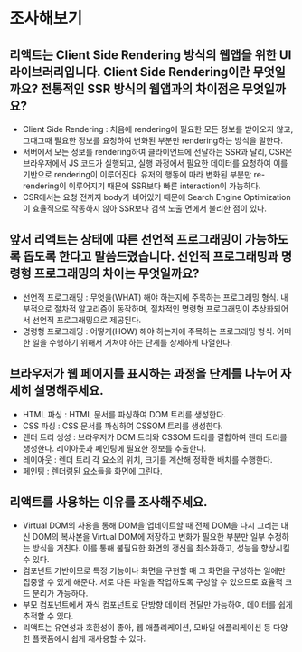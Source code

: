 # 조사해보기

## 리액트는 Client Side Rendering 방식의 웹앱을 위한 UI 라이브러리입니다. Client Side Rendering이란 무엇일까요? 전통적인 SSR 방식의 웹앱과의 차이점은 무엇일까요?

- Client Side Rendering : 처음에 rendering에 필요한 모든 정보를 받아오지 않고, 그때그때 필요한 정보를 요청하여 변화된 부분만 rendering하는 방식을 말한다.
- 서버에서 모든 정보를 rendering하여 클라이언트에 전달하는 SSR과 달리, CSR은 브라우저에서 JS 코드가 실행되고, 실행 과정에서 필요한 데이터를 요청하여 이를 기반으로 rendering이 이루어진다. 유저의 행동에 따라 변화된 부분만 re-rendering이 이루어지기 때문에 SSR보다 빠른 interaction이 가능하다.
- CSR에서는 요청 전까지 body가 비어있기 때문에 Search Engine Optimization이 효율적으로 작동하지 않아 SSR보다 검색 노출 면에서 불리한 점이 있다.

## 앞서 리액트는 상태에 따른 선언적 프로그래밍이 가능하도록 돕도록 한다고 말씀드렸습니다. 선언적 프로그래밍과 명령형 프로그래밍의 차이는 무엇일까요?

- 선언적 프로그래밍 : 무엇을(WHAT) 해야 하는지에 주목하는 프로그래밍 형식. 내부적으로 절차적 알고리즘이 동작하며, 절차적인 명령형 프로그래밍이 추상화되어서 선언적 프로그래밍으로 제공된다.
- 명령형 프로그래밍 : 어떻게(HOW) 해야 하는지에 주목하는 프로그래밍 형식. 어떠한 일을 수행하기 위해서 거쳐야 하는 단계를 상세하게 나열한다.

## 브라우저가 웹 페이지를 표시하는 과정을 단계를 나누어 자세히 설명해주세요.

- HTML 파싱 : HTML 문서를 파싱하여 DOM 트리를 생성한다.
- CSS 파싱 : CSS 문서를 파싱하여 CSSOM 트리를 생성한다.
- 렌더 트리 생성 : 브라우저가 DOM 트리와 CSSOM 트리를 결합하여 렌더 트리를 생성한다. 레이아웃과 페인팅에 필요한 정보를 추출한다.
- 레이아웃 : 렌더 트리 각 요소의 위치, 크기를 계산해 정확한 배치를 수행한다.
- 페인팅 : 렌더링된 요소들을 화면에 그린다.

## 리액트를 사용하는 이유를 조사해주세요.

- Virtual DOM의 사용을 통해 DOM을 업데이트할 때 전체 DOM을 다시 그리는 대신 DOM의 복사본을 Virtual DOM에 저장하고 변화가 필요한 부분만 일부 수정하는 방식을 거친다. 이를 통해 불필요한 화면의 갱신을 최소화하고, 성능을 향상시킬 수 있다.
- 컴포넌트 기반이므로 특정 기능이나 화면을 구현할 때 그 화면을 구성하는 일에만 집중할 수 있게 해준다. 서로 다른 파일을 작업하도록 구성할 수 있으므로 효율적 코드 분리가 가능하다.
- 부모 컴포넌트에서 자식 컴포넌트로 단방향 데이터 전달만 가능하여, 데이터를 쉽게 추적할 수 있다.
- 리액트는 유연성과 호환성이 좋아, 웹 애플리케이션, 모바일 애플리케이션 등 다양한 플랫폼에서 쉽게 재사용할 수 있다.